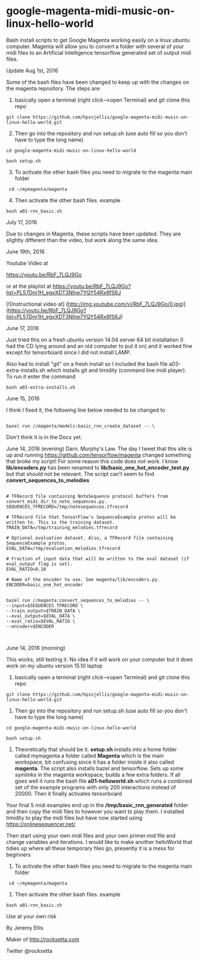 # google-magenta-midi-music-on-linux-hello-world
Bash install scripts to get Google Magenta working easily on a linux ubuntu computer. Magenta will allow you to convert a folder with several of your midi files to an Artificial Intelligence tensorflow generated set of output midi files. 




Update Aug 1st, 2016

Some of the bash files have been changed to keep up with the changes on the magenta repository. The steps are:

1. basically open a terminal (right click-->open Terminal) and git clone this repo

```
git clone https://github.com/hpssjellis/google-magenta-midi-music-on-linux-hello-world.git
```

2. Then go into the repository and run setup.sh (use auto fill so you don't have to type the long name)

```
cd google-magenta-midi-music-on-linux-hello-world

bash setup.sh
```


3. To activate the other bash files you need to migrate to the magenta main folder
``` 
 cd ~/mymagenta/magenta
```
4. Then activate the other bash files. example
```
bash a01-rnn_basic.sh
```




July 17, 2016

Due to changes in Magenta, these scripts have been updated. They are slightly different than the video, but work along the same idea. 






June 19th, 2016

Youtube Video at 

https://youtu.be/RbF_7LQJ9Go

or at the playlist at https://youtu.be/RbF_7LQJ9Go?list=PL57Dnr1H_egvXDT3NIne7YQY54Rx8fS6J



[![Instructional video at]
(http://img.youtube.com/vi/RbF_7LQJ9Go/0.jpg)]
(https://youtu.be/RbF_7LQJ9Go?list=PL57Dnr1H_egvXDT3NIne7YQY54Rx8fS6J)









June 17, 2016

Just tried this on a fresh ubuntu version 14.04 server 64 bit installation (I had the CD lying around and an old computer to put it on) and it worked fine except for tensorboard since I did not install LAMP.

Also had to install "git" on a fresh install so I included the bash file a03-extra-installs.sh which installs git and timidity (command line midi player). To run it enter the command



```
bash a03-extra-installs.sh
```





June 15, 2016

I think I fixed it, the following line below needed to be changed to 

```

bazel run //magenta/models:basic_rnn_create_dataset -- \

```

Don't think it is in the Docs yet.



June 14, 2016 (evening) Darn. Murphy's Law. The day I tweet that this site is up and running https://github.com/tensorflow/magenta changed something that broke my script! For some reason this code does not work. I know **lib/encoders.py** has been renamed to **lib/basic_one_hot_encoder_test.py** but that should not be relevant. The script can't seem to find **convert_sequences_to_melodies**


~~~

# TFRecord file containing NoteSequence protocol buffers from convert_midi_dir_to_note_sequences.py.
SEQUENCES_TFRECORD=/tmp/notesequences.tfrecord

# TFRecord file that TensorFlow's SequenceExample protos will be written to. This is the training dataset.
TRAIN_DATA=/tmp/training_melodies.tfrecord

# Optional evaluation dataset. Also, a TFRecord file containing SequenceExample protos.
EVAL_DATA=/tmp/evaluation_melodies.tfrecord

# Fraction of input data that will be written to the eval dataset (if eval_output flag is set).
EVAL_RATIO=0.10

# Name of the encoder to use. See magenta/lib/encoders.py.
ENCODER=basic_one_hot_encoder


bazel run //magenta:convert_sequences_to_melodies -- \
--input=$SEQUENCES_TFRECORD \
--train_output=$TRAIN_DATA \
--eval_output=$EVAL_DATA \
--eval_ratio=$EVAL_RATIO \
--encoder=$ENCODER



~~~





June 14, 2016 (morning)

This works, still testing it. No idea if it will work on your computer but it does work on my ubuntu version 15.10 laptop


1. basically open a terminal (right click-->open Terminal) and git clone this repo

```
git clone https://github.com/hpssjellis/google-magenta-midi-music-on-linux-hello-world.git
```

1. Then go into the repository and run setup.sh (use auto fill so you don't have to type the long name)

```
cd google-magenta-midi-music-on-linux-hello-world

bash setup.sh
```

1. Theoretically that should be it. **setup.sh** installs into a home folder called mymagenta a folder called  **Magenta** which is the main workspace, bit confusing since it has a folder inside it also called **magenta**. The script also installs bazel and tensorflow. Sets up some symlinks in the magenta workspace, builds a few extra folders. If all goes well it runs the bash file **a01-helloworld.sh** which runs a combined set of the example programs with only 200 interactions instead of 20000. Then it finally activates tensorboard

Your final 5 midi examples end up in the **/tmp/basic_rnn_generated** folder and then copy the midi files to however you want to play them. I installed timidity to play the midi files but have now started using https://onlinesequencer.net/


Then start using your own midi files and your own primer.mid file and change variables and iterations. I would like to make another helloWorld that tidies up where all these temporary files go, presently it is a mess for beginners

1. To activate the other bash files you need to migrate to the magenta main folder
``` 
 cd ~/mymagenta/magenta
```
1. Then activate the other bash files. example
```
bash a01-rnn_basic.sh
```



Use at your own risk

By Jeremy Ellis

Maker of http://rocksetta.com

Twitter @rocksetta


